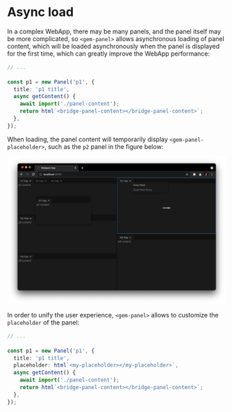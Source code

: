 # Async load

In a complex WebApp, there may be many panels, and the panel itself may be more complicated, so `<gem-panel>` allows asynchronous loading of panel content, which will be loaded asynchronously when the panel is displayed for the first time, which can greatly improve the WebApp performance:

```ts
// ...

const p1 = new Panel('p1', {
  title: 'p1 title',
  async getContent() {
    await import('./panel-content');
    return html`<bridge-panel-content></bridge-panel-content>`;
  },
});
```

When loading, the panel content will temporarily display `<gem-panel-placeholder>`, such as the `p2` panel in the figure below:

![screenshot](https://raw.githubusercontent.com/mantou132/gem-panel/master/screenshots/style.png)

In order to unify the user experience, `<gem-panel>` allows to customize the `placeholder` of the panel:

```ts 5
// ...

const p1 = new Panel('p1', {
  title: 'p1 title',
  placeholder: html`<my-placeholder></my-placeholder>`,
  async getContent() {
    await import('./panel-content');
    return html`<bridge-panel-content></bridge-panel-content>`;
  },
});
```
